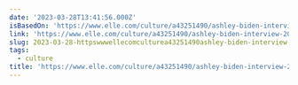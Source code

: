 ```yaml
---
date: '2023-03-28T13:41:56.000Z'
isBasedOn: 'https://www.elle.com/culture/a43251490/ashley-biden-interview-2023/'
link: 'https://www.elle.com/culture/a43251490/ashley-biden-interview-2023/'
slug: 2023-03-28-httpswwwellecomculturea43251490ashley-biden-interview-2023
tags:
  - culture
title: 'https://www.elle.com/culture/a43251490/ashley-biden-interview-2023/'
---
```


